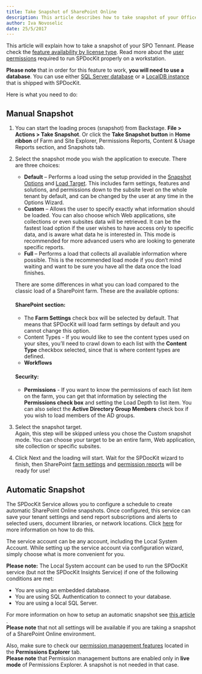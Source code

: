 ```yaml
---
title: Take Snapshot of SharePoint Online
description: This article describes how to take snapshot of your Office 365 tenant or a specific Site Collection to explore permissions.
author: Iva Novoselic
date: 25/5/2017
---
```


This article will explain how to take a snapshot of your SPO Tennant. Please check the [feature availability by license type](https://www.spdockit.com/orders/#online).
Read more about the [user permissions](#internal/requirements/sharepoint-online-user-permissions-requirements) required to run SPDocKit properly on a workstation.  

__Please note__ that in order for this feature to work, __you will need to use a database__.
You can use either [SQL Server database](#internal/configuration/configure-spdockit-database) or a [LocalDB instance](#internal/configuration/configure-localdb) that is shipped with SPDocKit.

Here is what you need to do:

## Manual Snapshot
1. You can start the loading proces (snapshot) from Backstage. __File > Actions > Take Snapshot__. Or click the __Take Snapshot button__ in __Home ribbon__ of Farm and Site Explorer, Permissions Reports, Content & Usage Reports section, and Snapshots tab.

1. Select the snapshot mode you wish the application to execute. There are three choices:
    * __Default__ – Performs a load using the setup provided in the [Snapshot Options](#internal/get-to-know-spdockit/backstage-screen/options-wizard) and [Load Target](#internal/get-to-know-spdockit/backstage-screen/options-wizard). This includes farm settings, features and solutions, and permissions down to the subsite level on the whole tenant by default, and can be changed by the user at any time in the Options Wizard.
    * __Custom__ – Allows the user to specify exactly what information should be loaded. You can also choose which Web applications, site collections or even subsites data will be retrieved.
    It can be the fastest load option if the user wishes to have access only to specific data, and is aware what data he is interested in. This mode is recommended for more advanced users who are looking to generate specific reports.
    * __Full__ – Performs a load that collects all available information where possible. This is the recommended load mode if you don’t mind waiting and want to be sure you have all the data once the load finishes.

    There are some differences in what you can load compared to the classic load of a SharePoint farm. 
    These are the available options:  

   #### SharePoint section:

   *  The __Farm Settings__ check box will be selected by default. That means that SPDocKit will load farm settings by default and you cannot change this option. 
   *    Content Types - If you would like to see the content types used on your sites, you’ll need to crawl down to each list with the __Content Type__ checkbox selected, since that is where content types are defined.
   * __Workflows__

   #### Security:     

   * __Permissions__ - If you want to know the permissions of each list item on the farm, you can get that information by selecting the __Permissions check box__ and setting the Load Depth to list item. You can also select the __Active Directory Group Members__ check box if you wish to load members of the AD groups. 

1. Select the snapshot target.  
    Again, this step will be skipped unless you chose the Custom snapshot mode. You can choose your target to be an entire farm, Web application, site collection or specific subsites. 

1. Click Next and the loading will start. Wait for the SPDocKit wizard to finish, then SharePoint [farm settings](#internal/get-to-know-spdockit/farm-explorer-screen/farm-explorer-reports) and [permission reports](#internal/get-to-know-spdockit/permissions-reports-screen) will be ready for use!  


## Automatic Snapshot

The SPDocKit Service allows you to configure a schedule to create automatic SharePoint Online snapshots. Once configured, this service can save your tenant settings and send report subscriptions and alerts to selected users, document libraries, or network locations. Click [here](internal/how-to/subscriptions-and-alerts/create-new-subscription) for more information on how to do this.  

The service account can be any account, including the Local System Account. While setting up the service account via configuration wizard, simply choose what is more convenient for you. 

__Please note:__ The Local System account can be used to run the SPDocKit service (but not the SPDocKit Insights Service) if one of the following conditions are met:
* You are using an embedded database.
* You are using SQL Authentication to connect to your database.
* You are using a local SQL Server.  

For more information on how to setup an automatic snapshot see [this article](internal#/how-to/sharepoint-farm-snapshots/automatic-snapshots) .    
__Please note__ that not all settings will be available if you are taking a snapshot of a SharePoint Online environment. 


Also, make sure to check our [permission management features](#internal/permission-management/manage-permissions-ribbon-actions) located in the __Permissions Explorer__ tab.  
__Please note__ that Permission management buttons are enabled only in __live mode__ of Permissions Explorer. A snapshot is not needed in that case.

